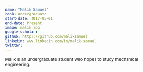 ```yaml
---
name: "Malik Samuel"
rank: undergraduate
start-date: 2017-05-01
end-date: Present
image: malik.jpg
google-scholar:
github: https://github.com/maliksamuel
linkedin: www.linkedin.com/in/malik-samuel
twitter:
---
```


Malik is an undergraduate student who hopes to study mechanical engineering.
